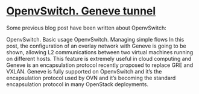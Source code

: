 # **[OpenvSwitch. Geneve tunnel](https://albertomolina.wordpress.com/2022/12/04/openvswitch-geneve-tunnel/)**

Some previous blog post have been written about OpenvSwitch:

OpenvSwitch. Basic usage
OpenvSwitch. Managing simple flows
In this post, the configuration of an overlay network with Geneve is going to be shown, allowing L2 communications between two virtual machines running on different hosts. This feature is extremely useful in cloud computing and Geneve is an encapsulation protocol recently proposed to replace GRE and VXLAN. Geneve is fully supported on OpenvSwitch and it’s the encapsulation protocol used by OVN and it’s becoming the standard encapsulation protocol in many OpenStack deployments.
